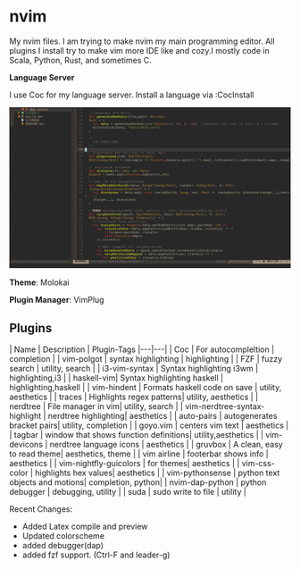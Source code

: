 # nvim

My nvim files. I am trying to make nvim my main programming editor. All plugins I install try to make vim more IDE like and cozy.I mostly code in Scala, Python, Rust, and sometimes C.

**Language Server**

I use Coc for my language server. Install a language via :CocInstall


![](screenshot.png)


**Theme**: Molokai

**Plugin Manager**: VimPlug


## Plugins

| Name | Description | Plugin-Tags
|---|---|
| Coc | For autocompleltion | completion |
| vim-polgot | syntax highlighting | highlighting |
| FZF | fuzzy search | utility, search |
| i3-vim-syntax | Syntax highlighting i3wm | highlighting,i3 |
| haskell-vim| Syntax highlighting haskell | highlighting,haskell |
| vim-hindent | Formats haskell code on save | utility, aesthetics |
| traces | Highlights regex patterns| utility, aesthetics |
| nerdtree | File manager in vim| utility, search |
| vim-nerdtree-syntax-highlight | nerdtree highlighting| aesthetics |
| auto-pairs | autogenerates bracket pairs| utility, completion |
| goyo.vim | centers vim text | aesthetics |
| tagbar | window that shows function definitions| utility,aesthetics |
| vim-devicons | nerdtree language icons | aesthetics |
| gruvbox | A clean, easy to read theme| aesthetics, theme |
| vim airline | footerbar shows info | aesthetics |
| vim-nightfly-guicolors | for themes| aesthetics |
| vim-css-color | highlights hex values| aesthetics |
| vim-pythonsense | python text objects and motions| completion, python|
| nvim-dap-python | python debugger | debugging, utility |
| suda | sudo write to file | utility |



Recent Changes:

* Added Latex compile and preview
* Updated colorscheme
* added debugger(dap)
* added fzf support. (Ctrl-F and leader-g)
